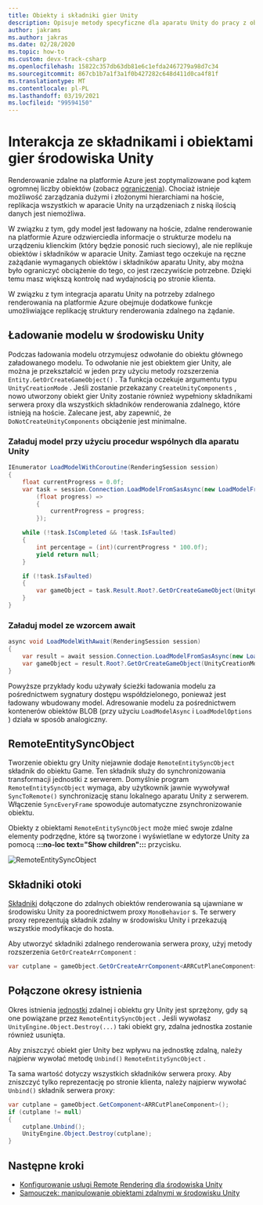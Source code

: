 ```yaml
---
title: Obiekty i składniki gier Unity
description: Opisuje metody specyficzne dla aparatu Unity do pracy z obiektami i składnikami renderowania zdalnego.
author: jakrams
ms.author: jakras
ms.date: 02/28/2020
ms.topic: how-to
ms.custom: devx-track-csharp
ms.openlocfilehash: 15822c357db63db81e6c1efda2467279a98d7c34
ms.sourcegitcommit: 867cb1b7a1f3a1f0b427282c648d411d0ca4f81f
ms.translationtype: MT
ms.contentlocale: pl-PL
ms.lasthandoff: 03/19/2021
ms.locfileid: "99594150"
---
```

# <a name="interact-with-unity-game-objects-and-components"></a>Interakcja ze składnikami i obiektami gier środowiska Unity

Renderowanie zdalne na platformie Azure jest zoptymalizowane pod kątem ogromnej liczby obiektów (zobacz [ograniczenia](../../reference/limits.md)). Chociaż istnieje możliwość zarządzania dużymi i złożonymi hierarchiami na hoście, replikacja wszystkich w aparacie Unity na urządzeniach z niską ilością danych jest niemożliwa.

W związku z tym, gdy model jest ładowany na hoście, zdalne renderowanie na platformie Azure odzwierciedla informacje o strukturze modelu na urządzeniu klienckim (który będzie ponosić ruch sieciowy), ale nie replikuje obiektów i składników w aparacie Unity. Zamiast tego oczekuje na ręczne zażądanie wymaganych obiektów i składników aparatu Unity, aby można było ograniczyć obciążenie do tego, co jest rzeczywiście potrzebne. Dzięki temu masz większą kontrolę nad wydajnością po stronie klienta.

W związku z tym integracja aparatu Unity na potrzeby zdalnego renderowania na platformie Azure obejmuje dodatkowe funkcje umożliwiające replikację struktury renderowania zdalnego na żądanie.

## <a name="load-a-model-in-unity"></a>Ładowanie modelu w środowisku Unity

Podczas ładowania modelu otrzymujesz odwołanie do obiektu głównego załadowanego modelu. To odwołanie nie jest obiektem gier Unity, ale można je przekształcić w jeden przy użyciu metody rozszerzenia `Entity.GetOrCreateGameObject()` . Ta funkcja oczekuje argumentu typu `UnityCreationMode` . Jeśli zostanie przekazany `CreateUnityComponents` , nowo utworzony obiekt gier Unity zostanie również wypełniony składnikami serwera proxy dla wszystkich składników renderowania zdalnego, które istnieją na hoście. Zalecane jest, aby zapewnić, że `DoNotCreateUnityComponents` obciążenie jest minimalne.

### <a name="load-model-with-unity-coroutines"></a>Załaduj model przy użyciu procedur wspólnych dla aparatu Unity

```cs
IEnumerator LoadModelWithCoroutine(RenderingSession session)
{
    float currentProgress = 0.0f;
    var task = session.Connection.LoadModelFromSasAsync(new LoadModelFromSasOptions("builtin://Engine"),
        (float progress) =>
        {
            currentProgress = progress;
        });

    while (!task.IsCompleted && !task.IsFaulted)
    {
        int percentage = (int)(currentProgress * 100.0f);
        yield return null;
    }

    if (!task.IsFaulted)
    {
        var gameObject = task.Result.Root?.GetOrCreateGameObject(UnityCreationMode.DoNotCreateUnityComponents);
    }
}
```

### <a name="load-model-with-await-pattern"></a>Załaduj model ze wzorcem await

```cs
async void LoadModelWithAwait(RenderingSession session)
{
    var result = await session.Connection.LoadModelFromSasAsync(new LoadModelFromSasOptions("builtin://Engine"), null);
    var gameObject = result.Root?.GetOrCreateGameObject(UnityCreationMode.DoNotCreateUnityComponents);
}
```

Powyższe przykłady kodu używały ścieżki ładowania modelu za pośrednictwem sygnatury dostępu współdzielonego, ponieważ jest ładowany wbudowany model. Adresowanie modelu za pośrednictwem kontenerów obiektów BLOB (przy użyciu `LoadModelAsync` i `LoadModelOptions` ) działa w sposób analogiczny.

## <a name="remoteentitysyncobject"></a>RemoteEntitySyncObject

Tworzenie obiektu gry Unity niejawnie dodaje `RemoteEntitySyncObject` składnik do obiektu Game. Ten składnik służy do synchronizowania transformacji jednostki z serwerem. Domyślnie program `RemoteEntitySyncObject` wymaga, aby użytkownik jawnie wywoływał `SyncToRemote()` synchronizację stanu lokalnego aparatu Unity z serwerem. Włączenie `SyncEveryFrame` spowoduje automatyczne zsynchronizowanie obiektu.

Obiekty z obiektami `RemoteEntitySyncObject` może mieć swoje zdalne elementy podrzędne, które są tworzone i wyświetlane w edytorze Unity za pomocą **:::no-loc text="Show children":::** przycisku.

![RemoteEntitySyncObject](media/remote-entity-sync-object.png)

## <a name="wrapper-components"></a>Składniki otoki

[Składniki](../../concepts/components.md) dołączone do zdalnych obiektów renderowania są ujawniane w środowisku Unity za poorednictwem proxy `MonoBehavior` s. Te serwery proxy reprezentują składnik zdalny w środowisku Unity i przekazują wszystkie modyfikacje do hosta.

Aby utworzyć składniki zdalnego renderowania serwera proxy, użyj metody rozszerzenia `GetOrCreateArrComponent` :

```cs
var cutplane = gameObject.GetOrCreateArrComponent<ARRCutPlaneComponent>(RemoteManagerUnity.CurrentSession);
```

## <a name="coupled-lifetimes"></a>Połączone okresy istnienia

Okres istnienia [jednostki](../../concepts/entities.md) zdalnej i obiektu gry Unity jest sprzężony, gdy są one powiązane przez `RemoteEntitySyncObject` . Jeśli wywołasz `UnityEngine.Object.Destroy(...)` taki obiekt gry, zdalna jednostka zostanie również usunięta.

Aby zniszczyć obiekt gier Unity bez wpływu na jednostkę zdalną, należy najpierw wywołać metodę `Unbind()` `RemoteEntitySyncObject` .

Ta sama wartość dotyczy wszystkich składników serwera proxy. Aby zniszczyć tylko reprezentację po stronie klienta, należy najpierw wywołać `Unbind()` składnik serwera proxy:

```cs
var cutplane = gameObject.GetComponent<ARRCutPlaneComponent>();
if (cutplane != null)
{
    cutplane.Unbind();
    UnityEngine.Object.Destroy(cutplane);
}
```

## <a name="next-steps"></a>Następne kroki

* [Konfigurowanie usługi Remote Rendering dla środowiska Unity](unity-setup.md)
* [Samouczek: manipulowanie obiektami zdalnymi w środowisku Unity](../../tutorials/unity/manipulate-models/manipulate-models.md)
